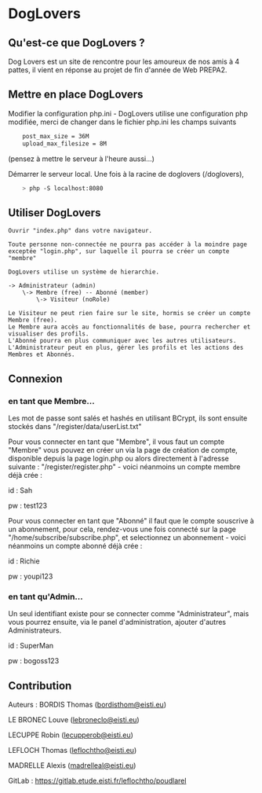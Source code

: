 # DogLovers

## Qu'est-ce que DogLovers ?
Dog Lovers est un site de rencontre pour les amoureux de nos amis à 4 pattes, il vient en réponse au projet de fin d'année de Web PREPA2.

## Mettre en place DogLovers

Modifier la configuration php.ini - DogLovers utilise une configuration php modifiée, merci de changer dans le fichier php.ini les champs suivants

```txt
    post_max_size = 36M
    upload_max_filesize = 8M
```
(pensez à mettre le serveur à l'heure aussi...)


Démarrer le serveur local.
Une fois à la racine de doglovers (/doglovers),
 
```bash
    > php -S localhost:8080
```

## Utiliser DogLovers

    Ouvrir "index.php" dans votre navigateur.

    Toute personne non-connectée ne pourra pas accéder à la moindre page exceptée "login.php", sur laquelle il pourra se créer un compte "membre"

    DogLovers utilise un système de hierarchie.

    -> Administrateur (admin) 
        \-> Membre (free) -- Abonné (member)
            \-> Visiteur (noRole)
            
    Le Visiteur ne peut rien faire sur le site, hormis se créer un compte Membre (free).
    Le Membre aura accès au fonctionnalités de base, pourra rechercher et visualiser des profils.
    L'Abonné pourra en plus communiquer avec les autres utilisateurs.
    L'Administrateur peut en plus, gérer les profils et les actions des Membres et Abonnés.


## Connexion

### en tant que Membre...

Les mot de passe sont salés et hashés en utilisant BCrypt, ils sont ensuite stockés dans "/register/data/userList.txt"  


Pour vous connecter en tant que "Membre", il vous faut un compte "Membre" vous pouvez en créer un via la page de création de compte, disponible depuis la page login.php ou alors directement à l'adresse suivante : "/register/register.php" - voici néanmoins un compte membre déjà crée :


id : Sah

pw : test123


Pour vous connecter en tant que "Abonné" il faut que le compte souscrive à un abonnement, pour cela, rendez-vous une fois connecté sur la page "/home/subscribe/subscribe.php", et selectionnez un abonnement - voici néanmoins un compte abonné déjà crée : 

id : Richie

pw : youpi123

### en tant qu'Admin... 

Un seul identifiant existe pour se connecter comme "Administrateur", mais vous pourrez ensuite, via le panel d'administration, ajouter d'autres Administrateurs.

id : SuperMan

pw : bogoss123

## Contribution

Auteurs :
BORDIS Thomas (bordisthom@eisti.eu)

LE BRONEC Louve (lebroneclo@eisti.eu)

LECUPPE Robin (lecupperob@eisti.eu)

LEFLOCH Thomas (leflochtho@eisti.eu)

MADRELLE Alexis (madrelleal@eisti.eu)


GitLab : https://gitlab.etude.eisti.fr/leflochtho/poudlarel
